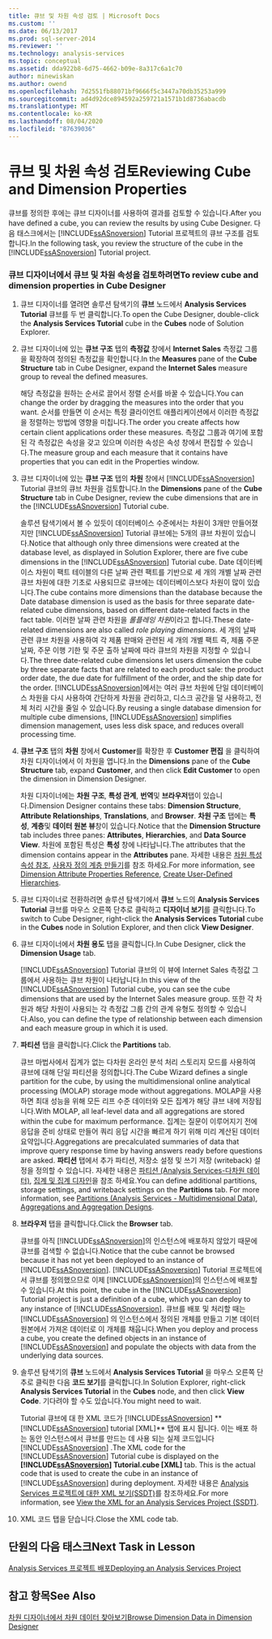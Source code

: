```yaml
---
title: 큐브 및 차원 속성 검토 | Microsoft Docs
ms.custom: ''
ms.date: 06/13/2017
ms.prod: sql-server-2014
ms.reviewer: ''
ms.technology: analysis-services
ms.topic: conceptual
ms.assetid: dda922b8-6d75-4662-b09e-8a317c6a1c70
author: minewiskan
ms.author: owend
ms.openlocfilehash: 7d2551fb88071bf9666f5c3447a70db35253a999
ms.sourcegitcommit: ad4d92dce894592a259721a1571b1d8736abacdb
ms.translationtype: MT
ms.contentlocale: ko-KR
ms.lasthandoff: 08/04/2020
ms.locfileid: "87639036"
---
```

# <a name="reviewing-cube-and-dimension-properties"></a><span data-ttu-id="7230b-102">큐브 및 차원 속성 검토</span><span class="sxs-lookup"><span data-stu-id="7230b-102">Reviewing Cube and Dimension Properties</span></span>
  <span data-ttu-id="7230b-103">큐브를 정의한 후에는 큐브 디자이너를 사용하여 결과를 검토할 수 있습니다.</span><span class="sxs-lookup"><span data-stu-id="7230b-103">After you have defined a cube, you can review the results by using Cube Designer.</span></span> <span data-ttu-id="7230b-104">다음 태스크에서는 [!INCLUDE[ssASnoversion](../includes/ssasnoversion-md.md)] Tutorial 프로젝트의 큐브 구조를 검토합니다.</span><span class="sxs-lookup"><span data-stu-id="7230b-104">In the following task, you review the structure of the cube in the [!INCLUDE[ssASnoversion](../includes/ssasnoversion-md.md)] Tutorial project.</span></span>  
  
### <a name="to-review-cube-and-dimension-properties-in-cube-designer"></a><span data-ttu-id="7230b-105">큐브 디자이너에서 큐브 및 차원 속성을 검토하려면</span><span class="sxs-lookup"><span data-stu-id="7230b-105">To review cube and dimension properties in Cube Designer</span></span>  
  
1.  <span data-ttu-id="7230b-106">큐브 디자이너를 열려면 솔루션 탐색기의 **큐브** 노드에서 **Analysis Services Tutorial** 큐브를 두 번 클릭합니다.</span><span class="sxs-lookup"><span data-stu-id="7230b-106">To open the Cube Designer, double-click the **Analysis Services Tutorial** cube in the **Cubes** node of Solution Explorer.</span></span>  
  
2.  <span data-ttu-id="7230b-107">큐브 디자이너에 있는 **큐브 구조** 탭의 **측정값** 창에서 **Internet Sales** 측정값 그룹을 확장하여 정의된 측정값을 확인합니다.</span><span class="sxs-lookup"><span data-stu-id="7230b-107">In the **Measures** pane of the **Cube Structure** tab in Cube Designer, expand the **Internet Sales** measure group to reveal the defined measures.</span></span>  
  
     <span data-ttu-id="7230b-108">해당 측정값을 원하는 순서로 끌어서 정렬 순서를 바꿀 수 있습니다.</span><span class="sxs-lookup"><span data-stu-id="7230b-108">You can change the order by dragging the measures into the order that you want.</span></span> <span data-ttu-id="7230b-109">순서를 만들면 이 순서는 특정 클라이언트 애플리케이션에서 이러한 측정값을 정렬하는 방법에 영향을 미칩니다.</span><span class="sxs-lookup"><span data-stu-id="7230b-109">The order you create affects how certain client applications order these measures.</span></span> <span data-ttu-id="7230b-110">측정값 그룹과 여기에 포함된 각 측정값은 속성을 갖고 있으며 이러한 속성은 속성 창에서 편집할 수 있습니다.</span><span class="sxs-lookup"><span data-stu-id="7230b-110">The measure group and each measure that it contains have properties that you can edit in the Properties window.</span></span>  
  
3.  <span data-ttu-id="7230b-111">큐브 디자이너에 있는 **큐브 구조** 탭의 **차원** 창에서 [!INCLUDE[ssASnoversion](../includes/ssasnoversion-md.md)] Tutorial 큐브의 큐브 차원을 검토합니다.</span><span class="sxs-lookup"><span data-stu-id="7230b-111">In the **Dimensions** pane of the **Cube Structure** tab in Cube Designer, review the cube dimensions that are in the [!INCLUDE[ssASnoversion](../includes/ssasnoversion-md.md)] Tutorial cube.</span></span>  
  
     <span data-ttu-id="7230b-112">솔루션 탐색기에서 볼 수 있듯이 데이터베이스 수준에서는 차원이 3개만 만들어졌지만 [!INCLUDE[ssASnoversion](../includes/ssasnoversion-md.md)] Tutorial 큐브에는 5개의 큐브 차원이 있습니다.</span><span class="sxs-lookup"><span data-stu-id="7230b-112">Notice that although only three dimensions were created at the database level, as displayed in Solution Explorer, there are five cube dimensions in the [!INCLUDE[ssASnoversion](../includes/ssasnoversion-md.md)] Tutorial cube.</span></span> <span data-ttu-id="7230b-113">Date 데이터베이스 차원이 팩트 테이블의 다른 날짜 관련 팩트를 기반으로 세 개의 개별 날짜 관련 큐브 차원에 대한 기초로 사용되므로 큐브에는 데이터베이스보다 차원이 많이 있습니다.</span><span class="sxs-lookup"><span data-stu-id="7230b-113">The cube contains more dimensions than the database because the Date database dimension is used as the basis for three separate date-related cube dimensions, based on different date-related facts in the fact table.</span></span> <span data-ttu-id="7230b-114">이러한 날짜 관련 차원을 *롤플레잉 차원*이라고 합니다.</span><span class="sxs-lookup"><span data-stu-id="7230b-114">These date-related dimensions are also called *role playing dimensions*.</span></span> <span data-ttu-id="7230b-115">세 개의 날짜 관련 큐브 차원을 사용하여 각 제품 판매와 관련된 세 개의 개별 팩트 즉, 제품 주문 날짜, 주문 이행 기한 및 주문 출하 날짜에 따라 큐브의 차원을 지정할 수 있습니다.</span><span class="sxs-lookup"><span data-stu-id="7230b-115">The three date-related cube dimensions let users dimension the cube by three separate facts that are related to each product sale: the product order date, the due date for fulfillment of the order, and the ship date for the order.</span></span> <span data-ttu-id="7230b-116">[!INCLUDE[ssASnoversion](../includes/ssasnoversion-md.md)]에서는 여러 큐브 차원에 단일 데이터베이스 차원을 다시 사용하여 간단하게 차원을 관리하고, 디스크 공간을 덜 사용하고, 전체 처리 시간을 줄일 수 있습니다.</span><span class="sxs-lookup"><span data-stu-id="7230b-116">By reusing a single database dimension for multiple cube dimensions, [!INCLUDE[ssASnoversion](../includes/ssasnoversion-md.md)] simplifies dimension management, uses less disk space, and reduces overall processing time.</span></span>  
  
4.  <span data-ttu-id="7230b-117">**큐브 구조** 탭의 **차원** 창에서 **Customer**를 확장한 후 **Customer 편집** 을 클릭하여 차원 디자이너에서 이 차원을 엽니다.</span><span class="sxs-lookup"><span data-stu-id="7230b-117">In the **Dimensions** pane of the **Cube Structure** tab, expand **Customer**, and then click **Edit Customer** to open the dimension in Dimension Designer.</span></span>  
  
     <span data-ttu-id="7230b-118">차원 디자이너에는 **차원 구조**, **특성 관계**, **번역**및 **브라우저**탭이 있습니다.</span><span class="sxs-lookup"><span data-stu-id="7230b-118">Dimension Designer contains these tabs: **Dimension Structure**, **Attribute Relationships**, **Translations**, and **Browser**.</span></span> <span data-ttu-id="7230b-119">**차원 구조** 탭에는 **특성**, **계층**및 **데이터 원본 뷰**창이 있습니다.</span><span class="sxs-lookup"><span data-stu-id="7230b-119">Notice that the **Dimension Structure** tab includes three panes: **Attributes**, **Hierarchies**, and **Data Source View**.</span></span> <span data-ttu-id="7230b-120">차원에 포함된 특성은 **특성** 창에 나타납니다.</span><span class="sxs-lookup"><span data-stu-id="7230b-120">The attributes that the dimension contains appear in the **Attributes** pane.</span></span> <span data-ttu-id="7230b-121">자세한 내용은 [차원 특성 속성 참조](multidimensional-models/dimension-attribute-properties-reference.md), [사용자 정의 계층 만들기](multidimensional-models/user-defined-hierarchies-create.md)를 참조 하세요.</span><span class="sxs-lookup"><span data-stu-id="7230b-121">For more information, see [Dimension Attribute Properties Reference](multidimensional-models/dimension-attribute-properties-reference.md), [Create User-Defined Hierarchies](multidimensional-models/user-defined-hierarchies-create.md).</span></span>  
  
5.  <span data-ttu-id="7230b-122">큐브 디자이너로 전환하려면 솔루션 탐색기에서 **큐브** 노드의 **Analysis Services Tutorial** 큐브를 마우스 오른쪽 단추로 클릭하고 **디자이너 보기**를 클릭합니다.</span><span class="sxs-lookup"><span data-stu-id="7230b-122">To switch to Cube Designer, right-click the **Analysis Services Tutorial** cube in the **Cubes** node in Solution Explorer, and then click **View Designer**.</span></span>  
  
6.  <span data-ttu-id="7230b-123">큐브 디자이너에서 **차원 용도** 탭을 클릭합니다.</span><span class="sxs-lookup"><span data-stu-id="7230b-123">In Cube Designer, click the **Dimension Usage** tab.</span></span>  
  
     <span data-ttu-id="7230b-124">[!INCLUDE[ssASnoversion](../includes/ssasnoversion-md.md)] Tutorial 큐브의 이 뷰에 Internet Sales 측정값 그룹에서 사용하는 큐브 차원이 나타납니다.</span><span class="sxs-lookup"><span data-stu-id="7230b-124">In this view of the [!INCLUDE[ssASnoversion](../includes/ssasnoversion-md.md)] Tutorial cube, you can see the cube dimensions that are used by the Internet Sales measure group.</span></span> <span data-ttu-id="7230b-125">또한 각 차원과 해당 차원이 사용되는 각 측정값 그룹 간의 관계 유형도 정의할 수 있습니다.</span><span class="sxs-lookup"><span data-stu-id="7230b-125">Also, you can define the type of relationship between each dimension and each measure group in which it is used.</span></span>  
  
7.  <span data-ttu-id="7230b-126">**파티션** 탭을 클릭합니다.</span><span class="sxs-lookup"><span data-stu-id="7230b-126">Click the **Partitions** tab.</span></span>  
  
     <span data-ttu-id="7230b-127">큐브 마법사에서 집계가 없는 다차원 온라인 분석 처리 스토리지 모드를 사용하여 큐브에 대해 단일 파티션을 정의합니다.</span><span class="sxs-lookup"><span data-stu-id="7230b-127">The Cube Wizard defines a single partition for the cube, by using the multidimensional online analytical processing (MOLAP) storage mode without aggregations.</span></span> <span data-ttu-id="7230b-128">MOLAP을 사용하면 최대 성능을 위해 모든 리프 수준 데이터와 모든 집계가 해당 큐브 내에 저장됩니다.</span><span class="sxs-lookup"><span data-stu-id="7230b-128">With MOLAP, all leaf-level data and all aggregations are stored within the cube for maximum performance.</span></span> <span data-ttu-id="7230b-129">집계는 질문이 이루어지기 전에 응답을 준비 상태로 만들어 쿼리 응답 시간을 빠르게 하기 위해 미리 계산된 데이터 요약입니다.</span><span class="sxs-lookup"><span data-stu-id="7230b-129">Aggregations are precalculated summaries of data that improve query response time by having answers ready before questions are asked.</span></span> <span data-ttu-id="7230b-130">**파티션** 탭에서 추가 파티션, 저장소 설정 및 쓰기 저장 (writeback) 설정을 정의할 수 있습니다. 자세한 내용은 [파티션 &#40;Analysis Services-다차원 데이터&#41;](multidimensional-models-olap-logical-cube-objects/partitions-analysis-services-multidimensional-data.md), [집계 및 집계 디자인](multidimensional-models-olap-logical-cube-objects/aggregations-and-aggregation-designs.md)을 참조 하세요.</span><span class="sxs-lookup"><span data-stu-id="7230b-130">You can define additional partitions, storage settings, and writeback settings on the **Partitions** tab. For more information, see [Partitions &#40;Analysis Services - Multidimensional Data&#41;](multidimensional-models-olap-logical-cube-objects/partitions-analysis-services-multidimensional-data.md), [Aggregations and Aggregation Designs](multidimensional-models-olap-logical-cube-objects/aggregations-and-aggregation-designs.md).</span></span>  
  
8.  <span data-ttu-id="7230b-131">**브라우저** 탭을 클릭합니다.</span><span class="sxs-lookup"><span data-stu-id="7230b-131">Click the **Browser** tab.</span></span>  
  
     <span data-ttu-id="7230b-132">큐브를 아직 [!INCLUDE[ssASnoversion](../includes/ssasnoversion-md.md)]의 인스턴스에 배포하지 않았기 때문에 큐브를 검색할 수 없습니다.</span><span class="sxs-lookup"><span data-stu-id="7230b-132">Notice that the cube cannot be browsed because it has not yet been deployed to an instance of [!INCLUDE[ssASnoversion](../includes/ssasnoversion-md.md)].</span></span> <span data-ttu-id="7230b-133">[!INCLUDE[ssASnoversion](../includes/ssasnoversion-md.md)] Tutorial 프로젝트에서 큐브를 정의했으므로 이제 [!INCLUDE[ssASnoversion](../includes/ssasnoversion-md.md)]의 인스턴스에 배포할 수 있습니다.</span><span class="sxs-lookup"><span data-stu-id="7230b-133">At this point, the cube in the [!INCLUDE[ssASnoversion](../includes/ssasnoversion-md.md)] Tutorial project is just a definition of a cube, which you can deploy to any instance of [!INCLUDE[ssASnoversion](../includes/ssasnoversion-md.md)].</span></span> <span data-ttu-id="7230b-134">큐브를 배포 및 처리할 때는 [!INCLUDE[ssASnoversion](../includes/ssasnoversion-md.md)] 의 인스턴스에서 정의된 개체를 만들고 기본 데이터 원본에서 가져온 데이터로 이 개체를 채웁니다.</span><span class="sxs-lookup"><span data-stu-id="7230b-134">When you deploy and process a cube, you create the defined objects in an instance of [!INCLUDE[ssASnoversion](../includes/ssasnoversion-md.md)] and populate the objects with data from the underlying data sources.</span></span>  
  
9. <span data-ttu-id="7230b-135">솔루션 탐색기의 **큐브** 노드에서 **Analysis Services Tutorial** 을 마우스 오른쪽 단추로 클릭한 다음 **코드 보기**를 클릭합니다.</span><span class="sxs-lookup"><span data-stu-id="7230b-135">In Solution Explorer, right-click **Analysis Services Tutorial** in the **Cubes** node, and then click **View Code**.</span></span> <span data-ttu-id="7230b-136">기다려야 할 수도 있습니다.</span><span class="sxs-lookup"><span data-stu-id="7230b-136">You might need to wait.</span></span>  
  
     <span data-ttu-id="7230b-137">Tutorial 큐브에 대 한 XML 코드가 [!INCLUDE[ssASnoversion](../includes/ssasnoversion-md.md)] \*\* [!INCLUDE[ssASnoversion](../includes/ssasnoversion-md.md)] tutorial [XML]\*\* 탭에 표시 됩니다. 이는 배포 하는 동안 인스턴스에서 큐브를 만드는 데 사용 되는 실제 코드입니다 [!INCLUDE[ssASnoversion](../includes/ssasnoversion-md.md)] .</span><span class="sxs-lookup"><span data-stu-id="7230b-137">The XML code for the [!INCLUDE[ssASnoversion](../includes/ssasnoversion-md.md)] Tutorial cube is displayed on the **[!INCLUDE[ssASnoversion](../includes/ssasnoversion-md.md)] Tutorial.cube [XML]** tab. This is the actual code that is used to create the cube in an instance of [!INCLUDE[ssASnoversion](../includes/ssasnoversion-md.md)] during deployment.</span></span> <span data-ttu-id="7230b-138">자세한 내용은 [Analysis Services 프로젝트에 대한 XML 보기&#40;SSDT&#41;](multidimensional-models/view-the-xml-for-an-analysis-services-project-ssdt.md)를 참조하세요.</span><span class="sxs-lookup"><span data-stu-id="7230b-138">For more information, see [View the XML for an Analysis Services Project &#40;SSDT&#41;](multidimensional-models/view-the-xml-for-an-analysis-services-project-ssdt.md).</span></span>  
  
10. <span data-ttu-id="7230b-139">XML 코드 탭을 닫습니다.</span><span class="sxs-lookup"><span data-stu-id="7230b-139">Close the XML code tab.</span></span>  
  
## <a name="next-task-in-lesson"></a><span data-ttu-id="7230b-140">단원의 다음 태스크</span><span class="sxs-lookup"><span data-stu-id="7230b-140">Next Task in Lesson</span></span>  
 [<span data-ttu-id="7230b-141">Analysis Services 프로젝트 배포</span><span class="sxs-lookup"><span data-stu-id="7230b-141">Deploying an Analysis Services Project</span></span>](lesson-2-5-deploying-an-analysis-services-project.md)  
  
## <a name="see-also"></a><span data-ttu-id="7230b-142">참고 항목</span><span class="sxs-lookup"><span data-stu-id="7230b-142">See Also</span></span>  
 [<span data-ttu-id="7230b-143">차원 디자이너에서 차원 데이터 찾아보기</span><span class="sxs-lookup"><span data-stu-id="7230b-143">Browse Dimension Data in Dimension Designer</span></span>](multidimensional-models/database-dimensions-browse-dimension-data-in-dimension-designer.md)  
  
  
